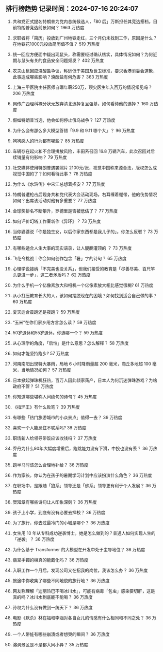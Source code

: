 
## 排行榜趋势 记录时间：2024-07-16 20:24:07
  
  1. 共和党正式提名特朗普为党内总统候选人，「80 后」万斯担任其竞选搭档，目前特朗普竞选前景如何？ 1963 万热度
    
  2. 求职者将「简历」投放到广州地铁走红，三个月仍未找到工作，原因是什么？在地铁花1000元投放简历值不值？ 519 万热度
    
  3. 统一回应方便面中疑出现鼠头，称需要经过确认核实，具体情况如何？为何近期与鼠头有关的食品安全问题频发？ 402 万热度
    
  4. 农夫山泉回应溴酸盐争议，称远低于美国及世卫标准，要求香港消委会道歉，此事造成哪些影响？溴酸盐有何危害？ 363 万热度
    
  5. 上海三甲医院主任医师自曝年薪250万，顶尖医生年入百万的情况常见吗？ 206 万热度
    
  6. 网传广西理科裸分状元放弃清北选择复旦强基，如何看待他的选择？ 160 万热度
    
  7. 假如特朗普当选，他会如何停止俄乌战争？ 127 万热度
    
  8. 为什么会有那么多大模型答错「9.9 和 9.11 哪个大」？ 96 万热度
    
  9. 狗狗感人的行为都有哪些？ 85 万热度
    
  10. 车辆存在起火和不合理排放风险，丰田系召回 16.8 万辆汽车，此次召回对后续销量有何影响？ 79 万热度
    
  11. 社交媒体使用特朗普遇袭照片 2100元/张，视觉中国称来源合法，版权怎么成视觉中国的了？如何看待此事？ 78 万热度
    
  12. 为什么《水浒传》中宋江总想着招安？ 77 万热度
    
  13. 特朗普遭枪击后现身共和党代表大会活动现场，右耳缠着绷带，他的伤势情况如何？出席该活动对他有多重要？ 77 万热度
    
  14. 金球奖排名不断攀升，罗德里是否被低估了？ 77 万热度
    
  15. 如何评价幻塔工作室新作《异环》？ 73 万热度
    
  16. 当你婆婆说「你是独生女，以后你家东西都是我儿子的」，你怎么反驳？ 73 万热度
    
  17. 有哪些适合人生大事的现实语录，让人醍醐灌顶的 ？ 73 万热度
    
  18. 飞花令挑战｜你会如何创作包含「暑」字的诗句？ 65 万热度
    
  19. 心理学说接纳「不完美也没关系」，但我们接受的教育是「尽善尽美、百尺竿头更进一步」，这二者矛盾吗？ 62 万热度
    
  20. 为什么手机一个亿像素放大和相机一个亿像素放大相比感觉很糊? 61 万热度
    
  21. 从小打压教育长大的人，该如何摆脱现在的困境？如何找到适合自己做的事？ 60 万热度
    
  22. 夏天适合晨跑还是夜跑？ 59 万热度
    
  23. “玉米”在你们家乡用方言怎么读？ 59 万热度
    
  24. 50岁退休和55岁退休，你选哪一个？ 59 万热度
    
  25. 从心理学的角度，「后怕」是什么意思？怎么解释？ 58 万热度
    
  26. 如何才能坚持跑步? 57 万热度
    
  27. 河南南阳出现特大暴雨，局地 6 小时降雨量超 200 毫米，商丘多地超 100 毫米，当地情况如何？ 57 万热度
    
  28. 日本掀起弹珠机狂热，百万人因此倾家荡产，日本人为何沉迷弹珠游戏？为啥政府不管？ 51 万热度
    
  29. 你知道哪些堪称人间绝句的诗句？ 45 万热度
    
  30. 《指环王》有什么败笔？ 39 万热度
    
  31. 有哪些「热门旅游城市的小众景点」值得一去？ 39 万热度
    
  32. 喜欢一个人能忍住不联系吗? 38 万热度
    
  33. 职场新人给领导带饭应该收钱吗？ 37 万热度
    
  34. 乔丹为什么90年大幅度增重后，跑跳能力没有下滑，中投也没有丢？ 36 万热度
    
  35. 跑半马时该怎么合理地补给？ 36 万热度
    
  36. 作为家长，你认为在孩子的暑期学习计划中应该扮演什么角色？ 36 万热度
    
  37. 在职场中，是跟随「狼系」领导还是「佛系」领导更有利于个人发展？ 36 万热度
    
  38. 贺知章有哪些诗句让人印象深刻？ 36 万热度
    
  39. 孩子上小学，到底有没有必要去择校？ 36 万热度
    
  40. 为了旅行，你去过最冷门的小城是哪个？ 36 万热度
    
  41. 女生用 10 年从专科成功逆袭博士，她是怎么做到的？普通人如何实现人生的「逆袭」？ 36 万热度
    
  42. 为什么基于 Transformer 的大模型在开发中处于主导地位？ 36 万热度
    
  43. 翡翠手镯的棉真的能戴化吗？ 36 万热度
    
  44. 入职工作一个月后，发现公司又在招我的岗位，我该怎么办？ 36 万热度
    
  45. 旅途中你收集了哪些不同地貌的旅行地？ 36 万热度
    
  46. 网友称理解「迪丽热巴不喝冰川水」，可能有病毒「包虫」感染要切肝，这是真的吗？冰川水到底能不能喝？ 36 万热度
    
  47. 孙权为什么没有做到一统天下？ 36 万热度
    
  48. 电影《默杀》林在福和李涵对各自女儿的情感有什么相同和不同之处？ 36 万热度
    
  49. 一个人带娃有哪些崩溃或者想哭的瞬间？ 36 万热度
    
  50. 溶洞景区是不是都大同小异？ 35 万热度
    